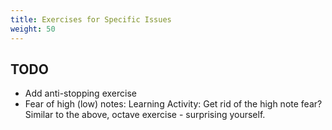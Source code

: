 ```yaml
---
title: Exercises for Specific Issues
weight: 50
---
```


## TODO

- Add anti-stopping exercise
- Fear of high (low) notes: Learning Activity: Get rid of the high note fear? Similar to the above, octave exercise - surprising yourself.
